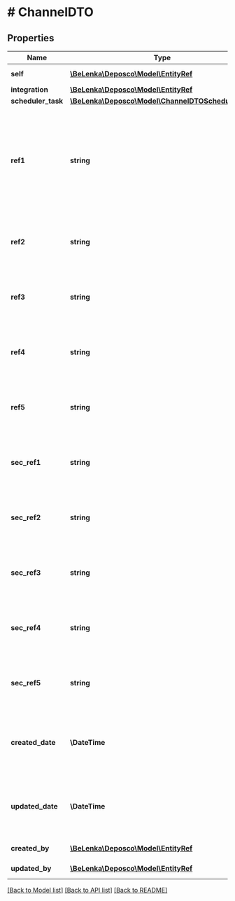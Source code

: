 # # ChannelDTO

## Properties

Name | Type | Description | Notes
------------ | ------------- | ------------- | -------------
**self** | [**\BeLenka\Deposco\Model\EntityRef**](EntityRef.md) |  | [optional] [readonly]
**integration** | [**\BeLenka\Deposco\Model\EntityRef**](EntityRef.md) |  |
**scheduler_task** | [**\BeLenka\Deposco\Model\ChannelDTOSchedulerTask**](ChannelDTOSchedulerTask.md) |  | [optional]
**ref1** | **string** | Internal reference for the entity in the external system. This field should be set to the ID or number for the entity. |
**ref2** | **string** | Internal reference for the entity in the external system. | [optional]
**ref3** | **string** | Internal reference for the entity in the external system. | [optional]
**ref4** | **string** | Internal reference for the entity in the external system. | [optional]
**ref5** | **string** | Internal reference for the entity in the external system. | [optional]
**sec_ref1** | **string** | Secondary reference for the entity in the external system. | [optional]
**sec_ref2** | **string** | Secondary reference for the entity in the external system. | [optional]
**sec_ref3** | **string** | Secondary reference for the entity in the external system. | [optional]
**sec_ref4** | **string** | Secondary reference for the entity in the external system. | [optional]
**sec_ref5** | **string** | Secondary reference for the entity in the external system. | [optional]
**created_date** | **\DateTime** | Date and time that the channel cross-reference was created. | [optional] [readonly]
**updated_date** | **\DateTime** | Date and time that the channel cross-reference was last updated. | [optional] [readonly]
**created_by** | [**\BeLenka\Deposco\Model\EntityRef**](EntityRef.md) |  | [optional] [readonly]
**updated_by** | [**\BeLenka\Deposco\Model\EntityRef**](EntityRef.md) |  | [optional] [readonly]

[[Back to Model list]](../../README.md#models) [[Back to API list]](../../README.md#endpoints) [[Back to README]](../../README.md)
